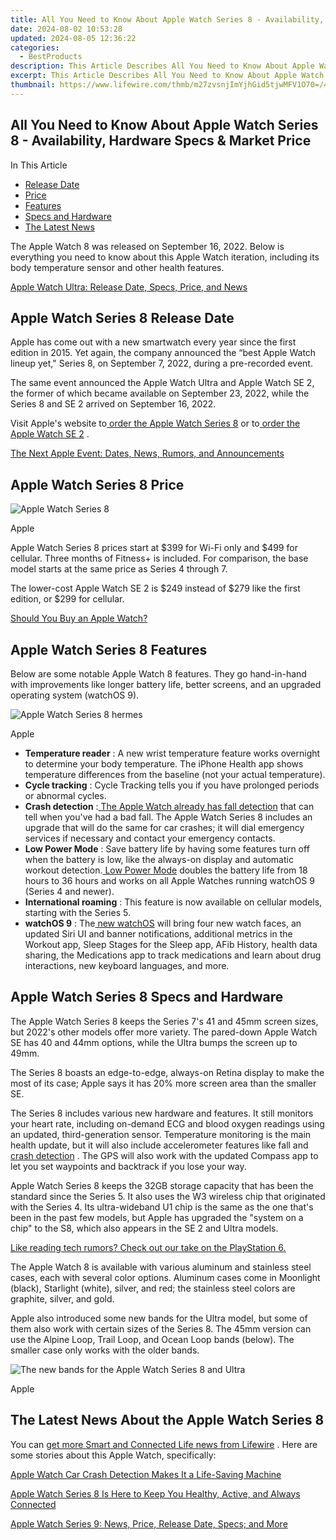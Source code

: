 ```yaml
---
title: All You Need to Know About Apple Watch Series 8 - Availability, Hardware Specs & Market Price
date: 2024-08-02 10:53:28
updated: 2024-08-05 12:36:22
categories:
  - BestProducts
description: This Article Describes All You Need to Know About Apple Watch Series 8 - Availability, Hardware Specs & Market Price
excerpt: This Article Describes All You Need to Know About Apple Watch Series 8 - Availability, Hardware Specs & Market Price
thumbnail: https://www.lifewire.com/thmb/m27zvsnjImYjhGid5tjwMFV1O70=/400x300/filters:no_upscale():max_bytes(150000):strip_icc():format(webp)/apple-watch-series-8-fe15b07f58554ea5a5846dcef32d7839.png
---
```


## All You Need to Know About Apple Watch Series 8 - Availability, Hardware Specs & Market Price

 In This Article 

* [ Release Date ](https://www.lifewire.com/#toc-apple-watch-series-8-release-date)
* [ Price ](https://www.lifewire.com/#toc-apple-watch-series-8-price)
* [ Features ](https://www.lifewire.com/#toc-apple-watch-series-8-features)
* [ Specs and Hardware ](https://www.lifewire.com/#toc-apple-watch-series-8-specs-and-hardware)
* [ The Latest News ](https://www.lifewire.com/#toc-the-latest-news-about-the-apple-watch-series-8)

 The Apple Watch 8 was released on September 16, 2022\. Below is everything you need to know about this Apple Watch iteration, including its body temperature sensor and other health features.  

[  Apple Watch Ultra: Release Date, Specs, Price, and News ](https://www.lifewire.com/apple-watch-pro-news-and-rumors-6362732) 

##  Apple Watch Series 8 Release Date 

 Apple has come out with a new smartwatch every year since the first edition in 2015\. Yet again, the company announced the “best Apple Watch lineup yet," Series 8, on September 7, 2022, during a pre-recorded event.

 The same event announced the Apple Watch Ultra and Apple Watch SE 2, the former of which became available on September 23, 2022, while the Series 8 and SE 2 arrived on September 16, 2022.

 Visit Apple's website to[ order the Apple Watch Series 8](https://www.apple.com/shop/buy-watch/apple-watch) or to[ order the Apple Watch SE 2](https://www.apple.com/shop/buy-watch/apple-watch-se) .  

[  The Next Apple Event: Dates, News, Rumors, and Announcements ](https://www.lifewire.com/apple-event-5097169) 

## Apple Watch Series 8 Price 

![Apple Watch Series 8](https://www.lifewire.com/thmb/DtwkkoQGcxiDo6WoPGlEJIkbu1A=/960x0/filters:no_upscale():max_bytes(200000):strip_icc():format(webp)/watch-s8-lifestyle-202209_GEO_US-e4705bd04575401395ff14e36f323ae5.jpg) 

Apple

 Apple Watch Series 8 prices start at $399 for Wi-Fi only and $499 for cellular. Three months of Fitness+ is included. For comparison, the base model starts at the same price as Series 4 through 7.

 The lower-cost Apple Watch SE 2 is $249 instead of $279 like the first edition, or $299 for cellular.  

[ Should You Buy an Apple Watch? ](https://www.lifewire.com/should-you-buy-apple-watch-5248207) 

##  Apple Watch Series 8 Features 

 Below are some notable Apple Watch 8 features. They go hand-in-hand with improvements like longer battery life, better screens, and an upgraded operating system (watchOS 9).

![Apple Watch Series 8 hermes](https://www.lifewire.com/thmb/52wGX0LMEX_IaJL4L1fYVQhQL0w=/960x0/filters:no_upscale():max_bytes(200000):strip_icc():format(webp)/watch-s8-lifestyle-hermes-202209-4a33619e6c4149d2a5ea874e47ab647a.jpg) 

Apple

* **Temperature reader** : A new wrist temperature feature works overnight to determine your body temperature. The iPhone Health app shows temperature differences from the baseline (not your actual temperature).
* **Cycle tracking** : Cycle Tracking tells you if you have prolonged periods or abnormal cycles.
* **Crash detection** :[ The Apple Watch already has fall detection](https://www.lifewire.com/turn-apple-watch-into-a-panic-button-for-seniors-156676) that can tell when you've had a bad fall. The Apple Watch Series 8 includes an upgrade that will do the same for car crashes; it will dial emergency services if necessary and contact your emergency contacts.
* **Low Power Mode** : Save battery life by having some features turn off when the battery is low, like the always-on display and automatic workout detection.[ Low Power Mode](https://www.lifewire.com/use-low-power-mode-on-apple-watch-6828394) doubles the battery life from 18 hours to 36 hours and works on all Apple Watches running watchOS 9 (Series 4 and newer).
* **International roaming** : This feature is now available on cellular models, starting with the Series 5.
* **watchOS 9** : The[ new watchOS](https://www.lifewire.com/new-watchos-will-offer-more-insight-about-you-5324631) will bring four new watch faces, an updated Siri UI and banner notifications, additional metrics in the Workout app, Sleep Stages for the Sleep app, AFib History, health data sharing, the Medications app to track medications and learn about drug interactions, new keyboard languages, and more.

##  Apple Watch Series 8 Specs and Hardware 

 The Apple Watch Series 8 keeps the Series 7's 41 and 45mm screen sizes, but 2022's other models offer more variety. The pared-down Apple Watch SE has 40 and 44mm options, while the Ultra bumps the screen up to 49mm.

 The Series 8 boasts an edge-to-edge, always-on Retina display to make the most of its case; Apple says it has 20% more screen area than the smaller SE.

 The Series 8 includes various new hardware and features. It still monitors your heart rate, including on-demand ECG and blood oxygen readings using an updated, third-generation sensor. Temperature monitoring is the main health update, but it will also include accelerometer features like fall and[ crash detection](https://www.lifewire.com/what-is-crash-detection-6748193) . The GPS will also work with the updated Compass app to let you set waypoints and backtrack if you lose your way.

 Apple Watch Series 8 keeps the 32GB storage capacity that has been the standard since the Series 5\. It also uses the W3 wireless chip that originated with the Series 4\. Its ultra-wideband U1 chip is the same as the one that's been in the past few models, but Apple has upgraded the "system on a chip" to the S8, which also appears in the SE 2 and Ultra models.

[  Like reading tech rumors? Check out our take on the PlayStation 6. ](https://www.lifewire.com/playstation-6-5115532) 

 The Apple Watch 8 is available with various aluminum and stainless steel cases, each with several color options. Aluminum cases come in Moonlight (black), Starlight (white), silver, and red; the stainless steel colors are graphite, silver, and gold.

 Apple also introduced some new bands for the Ultra model, but some of them also work with certain sizes of the Series 8\. The 45mm version can use the Alpine Loop, Trail Loop, and Ocean Loop bands (below). The smaller case only works with the older bands.  

![The new bands for the Apple Watch Series 8 and Ultra](https://www.lifewire.com/thmb/U-K7be-7ifgQx6BtoHI5UJBEqH0=/960x0/filters:no_upscale():max_bytes(150000):strip_icc():format(webp)/New-Apple-Watch-bands-025a485cf0a84fad8dbc6a7c20bb69bd.jpg) 

Apple

##  The Latest News About the Apple Watch Series 8 

 You can [ get more Smart and Connected Life news from Lifewire](https://www.lifewire.com/smart-home-connected-life-news-4797031) . Here are some stories about this Apple Watch, specifically:  

[  Apple Watch Car Crash Detection Makes It a Life-Saving Machine ](https://www.lifewire.com/apple-watch-car-crash-detection-makes-it-a-life-saving-machine-6665134) 

[  Apple Watch Series 8 Is Here to Keep You Healthy, Active, and Always Connected ](https://www.lifewire.com/apple-watch-series-8-is-here-to-keep-you-healthy-active-and-always-connected-6543904) 

[  Apple Watch Series 9: News, Price, Release Date, Specs; and More ](https://www.lifewire.com/apple-watch-series-9-news-andrumors-7485156) 

<ins class="adsbygoogle"
     style="display:block"
     data-ad-format="autorelaxed"
     data-ad-client="ca-pub-7571918770474297"
     data-ad-slot="1223367746"></ins>



<ins class="adsbygoogle"
     style="display:block"
     data-ad-client="ca-pub-7571918770474297"
     data-ad-slot="8358498916"
     data-ad-format="auto"
     data-full-width-responsive="true"></ins>
